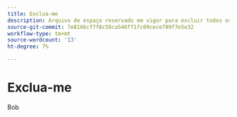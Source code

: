 ```yaml
---
title: Exclua-me
description: Arquivo de espaço reservado em vigor para excluir todos os artigos
source-git-commit: 7e8166cf7f8c58ca546ff1fc09cece799f7e5e32
workflow-type: tm+mt
source-wordcount: '13'
ht-degree: 7%

---
```


# Exclua-me

Bob